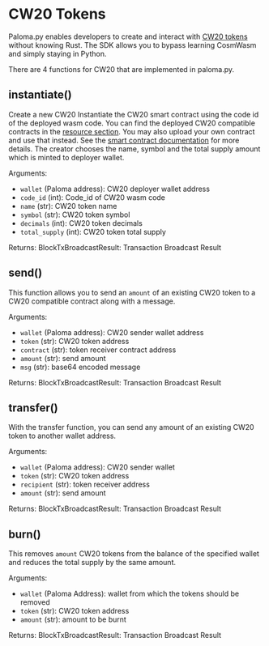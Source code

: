 # CW20 Tokens

Paloma.py enables developers to create and interact with [CW20 tokens](https://github.com/CosmWasm/cw-plus/blob/main/packages/cw20/README.md) without knowing Rust. The SDK allows you to bypass learning CosmWasm and simply staying in Python. 

There are 4 functions for CW20 that are implemented in paloma.py.

## instantiate()
Create a new CW20 Instantiate the CW20 smart contract using the code id of the deployed wasm code. You can find the deployed CW20 compatible contracts in the [resource section](../../../resources/networks.md#deployed-contracts). You may also upload your own contract and use that instead. See the [smart contract documentation](./smart-contracts) for more details. 
The creator chooses the name, symbol and the total supply amount which is minted to deployer wallet.

Arguments:
- `wallet` (Paloma address): CW20 deployer wallet address
- `code_id` (int): Code_id of CW20 wasm code
- `name` (str): CW20 token name
- `symbol` (str): CW20 token symbol
- `decimals` (int): CW20 token decimals
- `total_supply` (int): CW20 token total supply

Returns:
BlockTxBroadcastResult: Transaction Broadcast Result


## send()
This function allows you to send an `amount` of an existing CW20 token to a CW20 compatible contract along with a message.

Arguments:
- `wallet` (Paloma address): CW20 sender wallet address
- `token` (str): CW20 token address
- `contract` (str): token receiver contract address
- `amount` (str): send amount
- `msg` (str): base64 encoded message

Returns:
BlockTxBroadcastResult: Transaction Broadcast Result


## transfer()
With the transfer function, you can send any amount of an existing CW20 token to another wallet address. 

Arguments:
- `wallet` (Paloma address): CW20 sender wallet
- `token` (str): CW20 token address
- `recipient` (str): token receiver address
- `amount` (str): send amount

Returns:
BlockTxBroadcastResult: Transaction Broadcast Result


## burn()
This removes `amount` CW20 tokens from the balance of the specified wallet and reduces the total supply by the same amount.

Arguments:
- `wallet` (Paloma Address): wallet from which the tokens should be removed
- `token` (str): CW20 token address
- `amount` (str): amount to be burnt

Returns:
BlockTxBroadcastResult: Transaction Broadcast Result